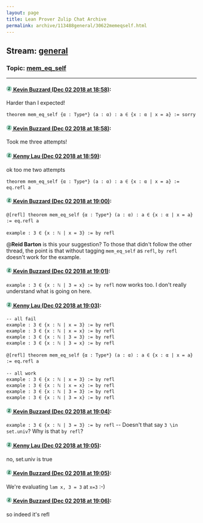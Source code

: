 ```yaml
---
layout: page
title: Lean Prover Zulip Chat Archive 
permalink: archive/113488general/30622memeqself.html
---
```


## Stream: [general](index.html)
### Topic: [mem_eq_self](30622memeqself.html)

---

#### [![Click to go to Zulip](../../assets/img/zulip2.png) Kevin Buzzard (Dec 02 2018 at 18:58)](https://leanprover.zulipchat.com/#narrow/stream/113488-general/topic/mem_eq_self/near/150731070):
Harder than I expected!

```lean
theorem mem_eq_self {α : Type*} (a : α) : a ∈ {x : α | x = a} := sorry
```

#### [![Click to go to Zulip](../../assets/img/zulip2.png) Kevin Buzzard (Dec 02 2018 at 18:58)](https://leanprover.zulipchat.com/#narrow/stream/113488-general/topic/mem_eq_self/near/150731071):
Took me three attempts!

#### [![Click to go to Zulip](../../assets/img/zulip2.png) Kenny Lau (Dec 02 2018 at 18:59)](https://leanprover.zulipchat.com/#narrow/stream/113488-general/topic/mem_eq_self/near/150731079):
ok too me two attempts
```lean
theorem mem_eq_self {α : Type*} (a : α) : a ∈ {x : α | x = a} := eq.refl a
```

#### [![Click to go to Zulip](../../assets/img/zulip2.png) Kevin Buzzard (Dec 02 2018 at 19:00)](https://leanprover.zulipchat.com/#narrow/stream/113488-general/topic/mem_eq_self/near/150731132):
```lean
@[refl] theorem mem_eq_self {α : Type*} (a : α) : a ∈ {x : α | x = a} := eq.refl a

example : 3 ∈ {x : ℕ | x = 3} := by refl

```

@**Reid Barton** is this your suggestion? To those that didn't follow the other thread, the point is that without tagging `mem_eq_self` as `refl`, `by refl` doesn't work for the example.

#### [![Click to go to Zulip](../../assets/img/zulip2.png) Kevin Buzzard (Dec 02 2018 at 19:01)](https://leanprover.zulipchat.com/#narrow/stream/113488-general/topic/mem_eq_self/near/150731148):
`example : 3 ∈ {x : ℕ | 3 = x} := by refl` now works too. I don't really understand what is going on here.

#### [![Click to go to Zulip](../../assets/img/zulip2.png) Kenny Lau (Dec 02 2018 at 19:03)](https://leanprover.zulipchat.com/#narrow/stream/113488-general/topic/mem_eq_self/near/150731199):
```lean
-- all fail
example : 3 ∈ {x : ℕ | x = 3} := by refl
example : 3 ∈ {x : ℕ | x = x} := by refl
example : 3 ∈ {x : ℕ | 3 = 3} := by refl
example : 3 ∈ {x : ℕ | 3 = x} := by refl

@[refl] theorem mem_eq_self {α : Type*} (a : α) : a ∈ {x : α | x = a} := eq.refl a

-- all work
example : 3 ∈ {x : ℕ | x = 3} := by refl
example : 3 ∈ {x : ℕ | x = x} := by refl
example : 3 ∈ {x : ℕ | 3 = 3} := by refl
example : 3 ∈ {x : ℕ | 3 = x} := by refl
```

#### [![Click to go to Zulip](../../assets/img/zulip2.png) Kevin Buzzard (Dec 02 2018 at 19:04)](https://leanprover.zulipchat.com/#narrow/stream/113488-general/topic/mem_eq_self/near/150731247):
`example : 3 ∈ {x : ℕ | 3 = 3} := by refl` -- Doesn't that say `3 \in set.univ`? Why is that `by refl`?

#### [![Click to go to Zulip](../../assets/img/zulip2.png) Kenny Lau (Dec 02 2018 at 19:05)](https://leanprover.zulipchat.com/#narrow/stream/113488-general/topic/mem_eq_self/near/150731256):
no, set.univ is true

#### [![Click to go to Zulip](../../assets/img/zulip2.png) Kevin Buzzard (Dec 02 2018 at 19:05)](https://leanprover.zulipchat.com/#narrow/stream/113488-general/topic/mem_eq_self/near/150731261):
We're evaluating `lam x, 3 = 3` at `x=3` :-)

#### [![Click to go to Zulip](../../assets/img/zulip2.png) Kevin Buzzard (Dec 02 2018 at 19:06)](https://leanprover.zulipchat.com/#narrow/stream/113488-general/topic/mem_eq_self/near/150731300):
so indeed it's refl

